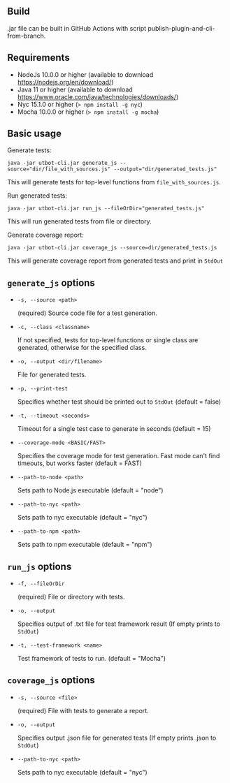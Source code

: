 ## Build

.jar file can be built in GitHub Actions with script publish-plugin-and-cli-from-branch.

## Requirements

* NodeJs 10.0.0 or higher (available to download https://nodejs.org/en/download/)
* Java 11 or higher (available to download https://www.oracle.com/java/technologies/downloads/)
* Nyc 15.1.0 or higher (`> npm install -g nyc`)
* Mocha 10.0.0 or higher (`> npm install -g mocha`)

## Basic usage

Generate tests:

    java -jar utbot-cli.jar generate_js --source="dir/file_with_sources.js" --output="dir/generated_tests.js"

This will generate tests for top-level functions from `file_with_sources.js`.

Run generated tests:

    java -jar utbot-cli.jar run_js --fileOrDir="generated_tests.js"

This will run generated tests from file or directory.

Generate coverage report:

    java -jar utbot-cli.jar coverage_js --source=dir/generated_tests.js

This will generate coverage report from generated tests and print in `StdOut`

## `generate_js` options

- `-s, --source <path>`

  (required) Source code file for a test generation.
- `-c, --class <classname>`

  If not specified, tests for top-level functions or single class are generated, otherwise for the specified class.

- `-o, --output <dir/filename>`

  File for generated tests.
- `-p, --print-test`

  Specifies whether test should be printed out to `StdOut` (default = false)
- `-t, --timeout <seconds>`

  Timeout for a single test case to generate in seconds (default = 15)
- `--coverage-mode <BASIC/FAST>`

  Specifies the coverage mode for test generation. Fast mode can't find timeouts, but works faster (default = FAST)
- `--path-to-node <path>`

  Sets path to Node.js executable (default = "node")
- `--path-to-nyc <path>`

  Sets path to nyc executable (default = "nyc")
- `--path-to-npm <path>`

  Sets path to npm executable (default = "npm")

## `run_js` options

- `-f, --fileOrDir`

  (required) File or directory with tests.
- `-o, --output`

  Specifies output of .txt file for test framework result (If empty prints to `StdOut`)

- `-t, --test-framework <name>`

  Test framework of tests to run. (default = "Mocha")

## `coverage_js` options

- `-s, --source <file>`

  (required) File with tests to generate a report.

- `-o, --output`

  Specifies output .json file for generated tests (If empty prints .json to `StdOut`)
- `--path-to-nyc <path>`

  Sets path to nyc executable (default = "nyc")
